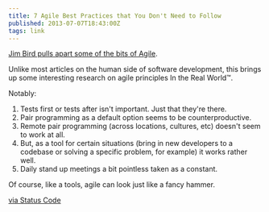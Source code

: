 ```yaml
---
title: 7 Agile Best Practices that You Don't Need to Follow
published: 2013-07-07T18:43:00Z
tags: link
---
```


[Jim Bird pulls apart some of the bits of Agile][post].

Unlike most articles on the human side of software development, this brings up
some interesting research on agile principles In the Real World&trade;.

Notably:

1. Tests first or tests after isn't important. Just that they're there.
2. Pair programming as a default option seems to be counterproductive.
2. Remote pair programming (across locations, cultures, etc) doesn't seem to work
   at all.
3. But, as a tool for certain situations (bring in new developers to a codebase or
   solving a specific problem, for example) it works rather well.
4. Daily stand up meetings a bit pointless taken as a constant.

Of course, like a tools, agile can look just like a fancy hammer.

[via Status Code][sc]

[post]: http://swreflections.blogspot.co.uk/2013/05/7-agile-best-practices-that-you-dont.html
[sc]: http://statuscode.org/


